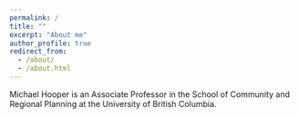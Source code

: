 ```yaml
---
permalink: /
title: ""
excerpt: "About me"
author_profile: true
redirect_from: 
  - /about/
  - /about.html
---
```


Michael Hooper is an Associate Professor in the School of Community and Regional Planning at the University of British Columbia.

